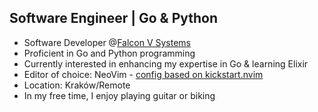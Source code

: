 ## Software Engineer | Go & Python

- Software Developer @[Falcon V Systems](https://falconvsystems.com)
- Proficient in Go and Python programming
- Currently interested in enhancing my expertise in Go & learning Elixir
- Editor of choice: NeoVim - [config based on kickstart.nvim](https://github.com/szykol/kickstart.nvim)
- Location: Kraków/Remote
- In my free time, I enjoy playing guitar or biking

<!--
**szykol/szykol** is a ✨ _special_ ✨ repository because its `README.md` (this file) appears on your GitHub profile.

Here are some ideas to get you started:

- 🔭 I’m currently working on ...
- 🌱 I’m currently learning ...
- 👯 I’m looking to collaborate on ...
- 🤔 I’m looking for help with ...
- 💬 Ask me about ...
- 📫 How to reach me: ...
- 😄 Pronouns: ...
- ⚡ Fun fact: ...
-->

